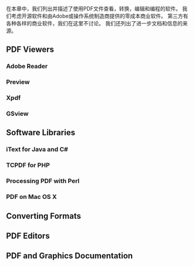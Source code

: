 在本章中，我们列出并描述了使用PDF文件查看，转换，编辑和编程的软件。
我们考虑开源软件和由Adobe或操作系统制造商提供的零成本商业软件。
第三方有各种各样的商业软件，我们在这里不讨论。
我们还列出了进一步文档和信息的来源。

## PDF Viewers
### Adobe Reader
### Preview
### Xpdf
### GSview 
## Software Libraries
### iText for Java and C#
### TCPDF for PHP
### Processing PDF with Perl
### PDF on Mac OS X
## Converting Formats
### 
## PDF Editors
## PDF and Graphics Documentation
## 
